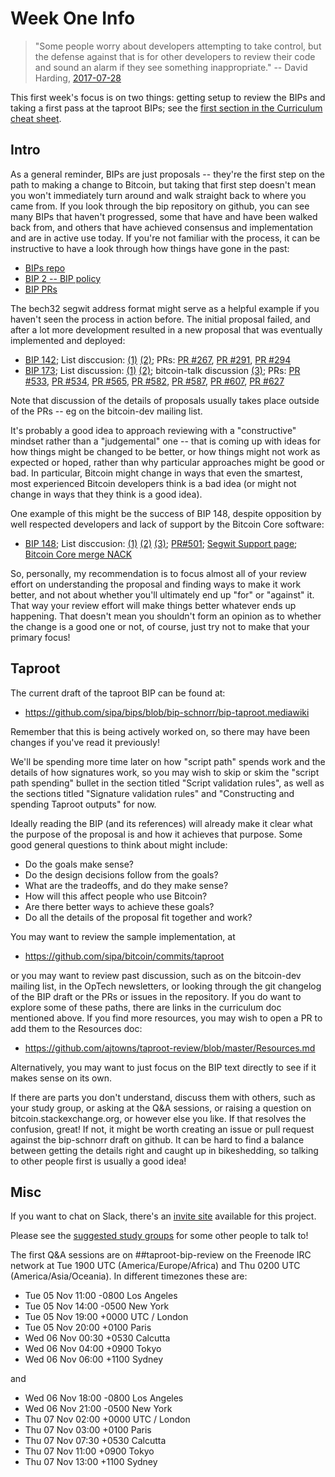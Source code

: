 
# Week One Info

> "Some people worry about developers attempting to take control, but the defense against that is for other developers to review their code and sound an alarm if they see something inappropriate." -- David Harding, [2017-07-28](https://dtrt.org/posts/minimum-majority-measure/)

This first week's focus is on two things: getting setup to review the BIPs and taking a first pass at the taproot BIPs; see the [first section in the Curriculum cheat sheet](https://github.com/ajtowns/taproot-review/blob/master/Curriculum.md#intro--taproot).

## Intro

As a general reminder, BIPs are just proposals -- they're the first step on the path to making a change to Bitcoin, but taking that first step doesn't mean you won't immediately turn around and walk straight back to where you came from. If you look through the bip repository on github, you can see many BIPs that haven't progressed, some that have and have been walked back from, and others that have achieved consensus and implementation and are in active use today. If you're not familiar with the process, it can be instructive to have a look through how things have gone in the past:

 * [BIPs repo](https://github.com/bitcoin/bips/)
 * [BIP 2 -- BIP policy](https://github.com/bitcoin/bips/blob/master/bip-0002.mediawiki)
 * [BIP PRs](https://github.com/bitcoin/bips/pulls?utf8=%E2%9C%93&q=is%3Apr)

The bech32 segwit address format might serve as a helpful example if you haven't seen the process in action before. The initial proposal failed, and after a lot more development resulted in a new proposal that was eventually implemented and deployed:

 * [BIP 142](https://github.com/bitcoin/bips/blob/master/bip-0142.mediawiki); List disccusion: [(1)](https://lists.linuxfoundation.org/pipermail/bitcoin-dev/2015-December/012095.html) [(2)](https://lists.linuxfoundation.org/pipermail/bitcoin-dev/2015-December/012136.html); PRs: [PR #267](https://github.com/bitcoin/bips/pull/267), [PR #291](https://github.com/bitcoin/bips/pull/291), [PR #294](https://github.com/bitcoin/bips/pull/294)
 * [BIP 173](https://github.com/bitcoin/bips/blob/master/bip-0173.mediawiki); List discussion: [(1)](https://lists.linuxfoundation.org/pipermail/bitcoin-dev/2017-March/013749.html) [(2)](https://lists.linuxfoundation.org/pipermail/bitcoin-dev/2017-May/014274.html); bitcoin-talk discussion [(3)](https://bitcointalk.org/index.php?topic=2624630.msg26762627); PRs: [PR #533](https://github.com/bitcoin/bips/pull/533), [PR #534](https://github.com/bitcoin/bips/pull/534), [PR #565](https://github.com/bitcoin/bips/pull/565), [PR #582](https://github.com/bitcoin/bips/pull/582), [PR #587](https://github.com/bitcoin/bips/pull/587), [PR #607](https://github.com/bitcoin/bips/pull/607), [PR #627](https://github.com/bitcoin/bips/pull/627)

Note that discussion of the details of proposals usually takes place outside of the PRs -- eg on the bitcoin-dev mailing list.

It's probably a good idea to approach reviewing with a "constructive" mindset rather than a "judgemental" one -- that is coming up with ideas for how things might be changed to be better, or how things might not work as expected or hoped, rather than why particular approaches might be good or bad. In particular, Bitcoin might change in ways that even the smartest, most experienced Bitcoin developers think is a bad idea (or might not change in ways that they think is a good idea).

One example of this might be the success of BIP 148, despite opposition by well respected developers and lack of support by the Bitcoin Core software:

 * [BIP 148](https://github.com/bitcoin/bips/blob/master/bip-0148.mediawiki); List disccusion: [(1)](https://lists.linuxfoundation.org/pipermail/bitcoin-dev/2017-March/013714.html) [(2)](https://lists.linuxfoundation.org/pipermail/bitcoin-dev/2017-April/014152.html) [(3)](https://lists.linuxfoundation.org/pipermail/bitcoin-dev/2017-May/014377.html); [PR#501](https://github.com/bitcoin/bips/pull/501); [Segwit Support page](https://en.bitcoin.it/wiki/Segwit_support); [Bitcoin Core merge NACK](https://github.com/bitcoin/bitcoin/pull/10442#issuecomment-305004154)

So, personally, my recommendation is to focus almost all of your review effort on understanding the proposal and finding ways to make it work better, and not about whether you'll ultimately end up "for" or "against" it. That way your review effort will make things better whatever ends up happening. That doesn't mean you shouldn't form an opinion as to whether the change is a good one or not, of course, just try not to make that your primary focus!

## Taproot

The current draft of the taproot BIP can be found at:

 * https://github.com/sipa/bips/blob/bip-schnorr/bip-taproot.mediawiki

Remember that this is being actively worked on, so there may have been changes if you've read it previously!

We'll be spending more time later on how "script path" spends work and the details of how signatures work, so you may wish to skip or skim the "script path spending" bullet in the section titled "Script validation rules", as well as the sections titled "Signature validation rules" and "Constructing and spending Taproot outputs" for now.

Ideally reading the BIP (and its references) will already make it clear what the purpose of the proposal is and how it achieves that purpose. Some good general questions to think about might include:

 * Do the goals make sense?
 * Do the design decisions follow from the goals?
 * What are the tradeoffs, and do they make sense?
 * How will this affect people who use Bitcoin?
 * Are there better ways to achieve these goals?
 * Do all the details of the proposal fit together and work?

You may want to review the sample implementation, at

 * https://github.com/sipa/bitcoin/commits/taproot

or you may want to review past discussion, such as on the bitcoin-dev mailing list, in the OpTech newsletters, or looking through the git changelog of the BIP draft or the PRs or issues in the repository. If you do want to explore some of these paths, there are links in the curriculum doc mentioned above. If you find more resources, you may wish to open a PR to add them to the Resources doc:

 * https://github.com/ajtowns/taproot-review/blob/master/Resources.md

Alternatively, you may want to just focus on the BIP text directly to see if it makes sense on its own.

If there are parts you don't understand, discuss them with others, such as your study group, or asking at the Q&A sessions, or raising a question on bitcoin.stackexchange.org, or however else you like. If that resolves the confusion, great! If not, it might be worth creating an issue or pull request against the bip-schnorr draft on github. It can be hard to find a balance between getting the details right and caught up in bikeshedding, so talking to other people first is usually a good idea!

## Misc

If you want to chat on Slack, there's an [invite site](https://bitcoin-review-slack-invite-site-automationd766.azurewebsites.net/) available for this project.

Please see the [suggested study groups](study-groups.md) for some other people to talk to!

The first Q&A sessions are on ##taproot-bip-review on the Freenode IRC network at Tue 1900 UTC (America/Europe/Africa) and Thu 0200 UTC (America/Asia/Oceania). In different timezones these are:

 * Tue 05 Nov 11:00 -0800 Los Angeles
 * Tue 05 Nov 14:00 -0500 New York
 * Tue 05 Nov 19:00 +0000 UTC / London
 * Tue 05 Nov 20:00 +0100 Paris
 * Wed 06 Nov 00:30 +0530 Calcutta
 * Wed 06 Nov 04:00 +0900 Tokyo
 * Wed 06 Nov 06:00 +1100 Sydney

and

 * Wed 06 Nov 18:00 -0800 Los Angeles
 * Wed 06 Nov 21:00 -0500 New York
 * Thu 07 Nov 02:00 +0000 UTC / London
 * Thu 07 Nov 03:00 +0100 Paris
 * Thu 07 Nov 07:30 +0530 Calcutta
 * Thu 07 Nov 11:00 +0900 Tokyo
 * Thu 07 Nov 13:00 +1100 Sydney

